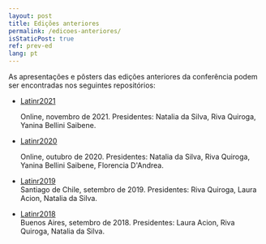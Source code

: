 ```yaml
---
layout: post
title: Edições anteriores
permalink: /edicoes-anteriores/
isStaticPost: true
ref: prev-ed
lang: pt
---
```


As apresentações e pôsters das edições anteriores da conferência podem ser encontradas nos seguintes repositórios: 

* [Latinr2021](https://github.com/LatinR/presentaciones-LatinR2021)

  Online, novembro de 2021. Presidentes: Natalia da Silva, Riva Quiroga, Yanina Bellini Saibene.

* [Latinr2020](https://github.com/LatinR/presentaciones-LatinR2020)

  Online, outubro de 2020. Presidentes: Natalia da Silva, Riva Quiroga, Yanina Bellini Saibene, Florencia D'Andrea.
  
* [Latinr2019](https://github.com/LatinR/presentaciones-LatinR2019)   
  Santiago de Chile, setembro de 2019. Presidentes: Riva Quiroga, Laura Acion, Natalia da Silva.

* [Latinr2018](https://github.com/LatinR/presentaciones-LatinR2018)  
  Buenos Aires, setembro de 2018. Presidentes: Laura Acion, Riva Quiroga, Natalia da Silva.


